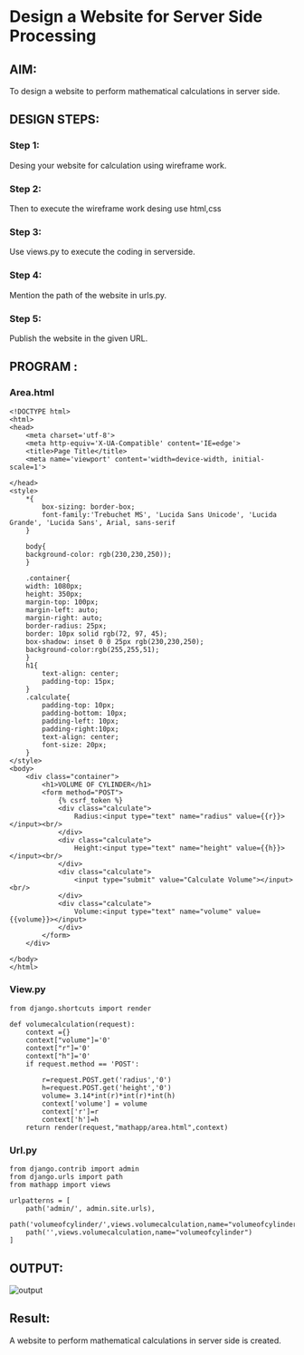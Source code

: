 # Design a Website for Server Side Processing

## AIM:
To design a website to perform mathematical calculations in server side.

## DESIGN STEPS:

### Step 1:
Desing your website for calculation using wireframe work.



### Step 2:
Then to execute the wireframe work desing use html,css



### Step 3:
Use views.py to execute the coding in serverside.



### Step 4:
Mention the path of the website in urls.py.



### Step 5:
Publish the website in the given URL.


## PROGRAM :
### Area.html
~~~
<!DOCTYPE html>
<html>
<head>
    <meta charset='utf-8'>
    <meta http-equiv='X-UA-Compatible' content='IE=edge'>
    <title>Page Title</title>
    <meta name='viewport' content='width=device-width, initial-scale=1'>
    
</head>
<style>
    *{
        box-sizing: border-box;
        font-family:'Trebuchet MS', 'Lucida Sans Unicode', 'Lucida Grande', 'Lucida Sans', Arial, sans-serif
    }

    body{
    background-color: rgb(230,230,250));
    }

    .container{
    width: 1080px;
    height: 350px;
    margin-top: 100px;
    margin-left: auto;
    margin-right: auto;
    border-radius: 25px;
    border: 10px solid rgb(72, 97, 45);
    box-shadow: inset 0 0 25px rgb(230,230,250);
    background-color:rgb(255,255,51);
    }
    h1{
        text-align: center;
        padding-top: 15px;
    }
    .calculate{
        padding-top: 10px;
        padding-bottom: 10px;
        padding-left: 10px;
        padding-right:10px;
        text-align: center;
        font-size: 20px;
    }
</style>
<body>
    <div class="container">
        <h1>VOLUME OF CYLINDER</h1>
        <form method="POST">
            {% csrf_token %}
            <div class="calculate"> 
                Radius:<input type="text" name="radius" value={{r}}></input><br/>
            </div>
            <div class="calculate">
                Height:<input type="text" name="height" value={{h}}></input><br/>
            </div>
            <div class="calculate">
                <input type="submit" value="Calculate Volume"></input><br/>
            </div>
            <div class="calculate">
                Volume:<input type="text" name="volume" value={{volume}}></input>
            </div>
        </form>
    </div>
    
</body>
</html>
~~~
### View.py
~~~
from django.shortcuts import render

def volumecalculation(request):
    context ={}
    context["volume"]='0'
    context["r"]='0'
    context["h"]='0'
    if request.method == 'POST':
        
        r=request.POST.get('radius','0')
        h=request.POST.get('height','0')
        volume= 3.14*int(r)*int(r)*int(h)
        context['volume'] = volume
        context['r']=r
        context['h']=h
    return render(request,"mathapp/area.html",context)
~~~
### Url.py
~~~
from django.contrib import admin
from django.urls import path
from mathapp import views

urlpatterns = [
    path('admin/', admin.site.urls),
    path('volumeofcylinder/',views.volumecalculation,name="volumeofcylinder"),
    path('',views.volumecalculation,name="volumeofcylinder")
]
~~~


## OUTPUT:
![output]()




## Result:
A website to perform mathematical calculations in server side is created.



